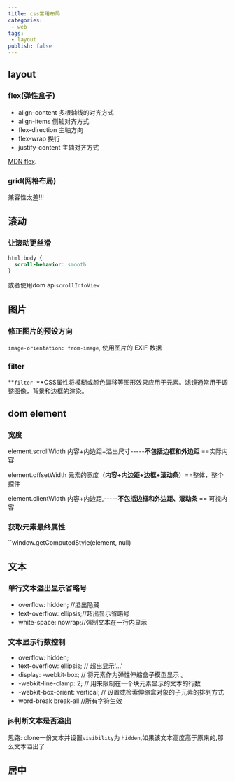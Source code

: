 ```yaml
---
title: css常用布局
categories: 
 - web
tags:
 - layout
publish: false
---
```


## layout

### flex(弹性盒子)

- align-content	 多根轴线的对齐方式 
- align-items	侧轴对齐方式
- flex-direction	主轴方向	
- flex-wrap	换行
- justify-content	主轴对齐方式

[MDN flex]( https://wiki.developer.mozilla.org/zh-CN/docs/Web/CSS/CSS_Flexible_Box_Layout ).

### grid(网格布局)

兼容性太差!!!

## 滚动

### 让滚动更丝滑

```css
html,body {
  scroll-behavior: smooth
}
```

或者使用dom api`scrollIntoView`

## 图片

### 修正图片的预设方向 

`image-orientation: from-image`, 使用图片的 EXIF 数据

### filter

**`filter `**CSS属性将模糊或颜色偏移等图形效果应用于元素。滤镜通常用于调整图像，背景和边框的渲染。

## dom element

### 宽度

element.scrollWidth  内容+内边距+溢出尺寸-----**不包括边框和外边距** ==实际内容

element.offsetWidth 元素的宽度（**内容+内边距+边框+滚动条**）==整体，整个控件

element.clientWidth  内容+内边距,-----**不包括边框和外边距、滚动条** == 可视内容

### 获取元素最终属性

``window.getComputedStyle(element, null)` `

## 文本

### **单行文本溢出显示省略号**

- overflow: hidden; //溢出隐藏
- text-overflow: ellipsis;//超出显示省略号
- white-space: nowrap;//强制文本在一行内显示

### **文本显示行数控制**

- overflow: hidden;
- text-overflow: ellipsis; // 超出显示'...'
- display: -webkit-box; // 将元素作为弹性伸缩盒子模型显示 。
- -webkit-line-clamp: 2; // 用来限制在一个块元素显示的文本的行数
- -webkit-box-orient: vertical; // 设置或检索伸缩盒对象的子元素的排列方式
- word-break break-all //所有字符生效

### js判断文本是否溢出

思路: clone一份文本并设置` visibility `为 `hidden`,如果该文本高度高于原来的,那么文本溢出了

## 居中
